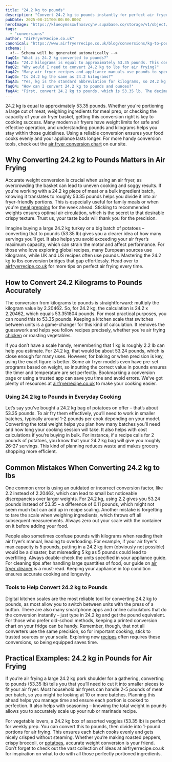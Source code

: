 ```yaml
---
title: "24.2 kg to pounds"
description: "Convert 24.2 kg to pounds instantly for perfect air fryer portions. Get easy weight conversion tips and cooking guidance for better results every time."
pubDate: 2025-08-21T00:00:00.000Z
heroImage: "https://klueoymssxwfnxsvcyhv.supabase.co/storage/v1/object/public/Shmucket/24-2-kg-to-pounds.webp"
tags:
  - "conversions"
author: "AirFryerRecipe.co.uk"
canonical: "https://www.airfryerrecipe.co.uk/blog/conversions/kg-to-pounds/24-2-kg-to-pounds"
schema: |
  <!-- Schema will be generated automatically -->
faqQ1: "What is 24.2 kg converted to pounds?"
faqA1: "24.2 kilograms is equal to approximately 53.35 pounds. This conversion uses the standard multiplier of 2.20462 pounds per kilogram. It's a useful figure to know when dealing with larger quantities of food for air frying or meal preparation."
faqQ2: "Why would I need to convert 24.2 kg to lbs for air frying?"
faqA2: "Many air fryer recipes and appliance manuals use pounds to specify maximum basket capacities or portion sizes. Converting 24.2 kg to lbs (53.35 lb) helps you avoid overloading your air fryer, which can lead to uneven cooking and poor results. It also makes it easier to divide bulk buys into manageable, cookable portions."
faqQ3: "Is 24.2 kg the same as 24.2 kilograms?"
faqA3: "Yes, kg is the standard abbreviation for kilograms, so 24.2 kg and 24.2 kilograms are exactly the same measurement. This applies to all weights and conversions, including when calculating the equivalent in pounds for cooking or other uses."
faqQ4: "How can I convert 24.2 kg to pounds and ounces?"
faqA4: "First, convert 24.2 kg to pounds, which is 53.35 lb. The decimal part (0.35) represents additional ounces. Since there are 16 ounces in a pound, multiply 0.35 by 16 to get 5.6 ounces. So, 24.2 kg is roughly 53 pounds and 5.6 ounces. For most air frying purposes, the pound value is sufficient."
---
```

<p>24.2 kg is equal to approximately 53.35 pounds. Whether you're portioning a large cut of meat, weighing ingredients for meal prep, or checking the capacity of your air fryer basket, getting this conversion right is key to cooking success. Many modern air fryers have weight limits for safe and effective operation, and understanding pounds and kilograms helps you stay within those guidelines. Using a reliable conversion ensures your food cooks evenly and your appliance lasts longer. For more handy conversion tools, check out the <a href="https://www.airfryerrecipe.co.uk/air-fryer-conversion-chart">air fryer conversion chart</a> on our site.</p>

<h2>Why Converting 24.2 kg to Pounds Matters in Air Frying</h2>
<p>Accurate weight conversion is crucial when using an air fryer, as overcrowding the basket can lead to uneven cooking and soggy results. If you're working with a 24.2 kg piece of meat or a bulk ingredient batch, knowing it translates to roughly 53.35 pounds helps you divide it into air fryer-friendly portions. This is especially useful for family meals or when you're <a href="https://www.airfryerrecipe.co.uk/recipe-category/meal-prep">meal prepping</a> for the week ahead. Sticking to recommended weights ensures optimal air circulation, which is the secret to that desirable crispy texture. Trust us, your taste buds will thank you for the precision.</p>

<p>Imagine buying a large 24.2 kg turkey or a big batch of potatoes – converting that to pounds (53.35 lb) gives you a clearer idea of how many servings you’ll get. It also helps you avoid exceeding your air fryer’s maximum capacity, which can strain the motor and affect performance. For those who love exploring global recipes, many European sources use kilograms, while UK and US recipes often use pounds. Mastering the 24.2 kg to lbs conversion bridges that gap effortlessly. Head over to <a href="https://www.airfryerrecipe.co.uk/">airfryerrecipe.co.uk</a> for more tips on perfect air frying every time.</p>

<h2>How to Convert 24.2 Kilograms to Pounds Accurately</h2>
<p>The conversion from kilograms to pounds is straightforward: multiply the kilogram value by 2.20462. So, for 24.2 kg, the calculation is 24.2 x 2.20462, which equals 53.351804 pounds. For most practical purposes, you can round this to 53.35 pounds. Keeping a kitchen scale that switches between units is a game-changer for this kind of calculation. It removes the guesswork and helps you follow recipes precisely, whether you're air frying <a href="https://www.airfryerrecipe.co.uk/recipe-category/chicken">chicken</a> or roasting vegetables.</p>

<p>If you don’t have a scale handy, remembering that 1 kg is roughly 2.2 lb can help you estimate. For 24.2 kg, that would be about 53.24 pounds, which is close enough for many uses. However, for baking or when precision is key, using the exact figure is better. Some air fryer models even have pre-set programs based on weight, so inputting the correct value in pounds ensures the timer and temperature are set perfectly. Bookmarking a conversion page or using a trusted app can save you time and avoid errors. We’ve got plenty of resources at <a href="https://www.airfryerrecipe.co.uk/">airfryerrecipe.co.uk</a> to make your cooking easier.</p>

<h3>Using 24.2 kg to Pounds in Everyday Cooking</h3>
<p>Let’s say you’ve bought a 24.2 kg bag of potatoes on offer – that’s about 53.35 pounds. To air fry them effectively, you’ll need to work in smaller batches, typically around 1-2 pounds per cook depending on your model. Converting the total weight helps you plan how many batches you’ll need and how long your cooking session will take. It also helps with cost calculations if you’re buying in bulk. For instance, if a recipe calls for 2 pounds of potatoes, you know that your 24.2 kg bag will give you roughly 26-27 servings. This kind of planning reduces waste and makes grocery shopping more efficient.</p>

<h2>Common Mistakes When Converting 24.2 kg to lbs</h2>
<p>One common error is using an outdated or incorrect conversion factor, like 2.2 instead of 2.20462, which can lead to small but noticeable discrepancies over larger weights. For 24.2 kg, using 2.2 gives you 53.24 pounds instead of 53.35 – a difference of 0.11 pounds, which might not seem much but can add up in recipe scaling. Another mistake is forgetting to tare the scale when weighing ingredients, which throws off all subsequent measurements. Always zero out your scale with the container on it before adding your food.</p>

<p>People also sometimes confuse pounds with kilograms when reading their air fryer’s manual, leading to overloading. For example, if your air fryer’s max capacity is 5 pounds, putting in a 24.2 kg item (obviously not possible) would be a disaster, but misreading 5 kg as 5 pounds could lead to overfilling. Always double-check the units specified in your appliance guide. For cleaning tips after handling large quantities of food, our guide on <a href="https://www.airfryerrecipe.co.uk/air-fryer-cleaner">air fryer cleaner</a> is a must-read. Keeping your appliance in top condition ensures accurate cooking and longevity.</p>

<h3>Tools to Help Convert 24.2 kg to Pounds</h3>
<p>Digital kitchen scales are the most reliable tool for converting 24.2 kg to pounds, as most allow you to switch between units with the press of a button. There are also many smartphone apps and online calculators that do the conversion instantly – just type in 24.2 kg and get the pound equivalent. For those who prefer old-school methods, keeping a printed conversion chart on your fridge can be handy. Remember, though, that not all converters use the same precision, so for important cooking, stick to trusted sources or your scale. Exploring new <a href="https://www.airfryerrecipe.co.uk/recipes">recipes</a> often requires these conversions, so being equipped saves time.</p>

<h2>Practical Examples: 24.2 kg in Pounds for Air Frying</h2>
<p>If you’re air frying a large 24.2 kg pork shoulder for a gathering, converting to pounds (53.35 lb) tells you that you’ll need to cut it into smaller pieces to fit your air fryer. Most household air fryers can handle 2-5 pounds of meat per batch, so you might be looking at 10 or more batches. Planning this ahead helps you manage time and ensure each portion is cooked to perfection. It also helps with seasoning – knowing the total weight in pounds allows you to accurately scale up your rub or marinade recipe.</p>

<p>For vegetable lovers, a 24.2 kg box of assorted veggies (53.35 lb) is perfect for weekly prep. You can convert this to pounds, then divide into 1-pound portions for air frying. This ensures each batch cooks evenly and gets nicely crisped without steaming. Whether you’re making roasted peppers, crispy broccoli, or <a href="https://www.airfryerrecipe.co.uk/recipe-category/potatoes">potatoes</a>, accurate weight conversion is your friend. Don’t forget to check out the vast collection of ideas at airfryerrecipe.co.uk for inspiration on what to do with all those perfectly portioned ingredients.</p>
